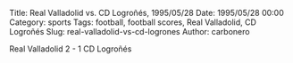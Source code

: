 Title: Real Valladolid vs. CD Logroñés, 1995/05/28
Date: 1995/05/28 00:00
Category: sports
Tags: football, football scores, Real Valladolid, CD Logroñés
Slug: real-valladolid-vs-cd-logrones
Author: carbonero


Real Valladolid 2 - 1 CD Logroñés
